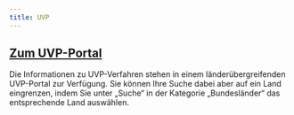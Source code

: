 ```yaml
---
title: UVP
---
```

<div class="teaser-data search">
    <div class="data">
        <a href="" title="Zum UVP-Portal">
            <h2 class="header">Zum UVP-Portal</h2>
        </a>
        <p>
            Die Informationen zu UVP-Verfahren stehen in einem länderübergreifenden UVP-Portal zur Verfügung. Sie können Ihre Suche dabei aber auf ein Land eingrenzen, indem Sie unter „Suche“ in der Kategorie „Bundesländer“ das entsprechende Land auswählen.
        </p>
        <a href="" title="Zum UVP-Portal">
            <span class="ic-ic-arrow arrow"></span>
        </a>
   </div>
</div>